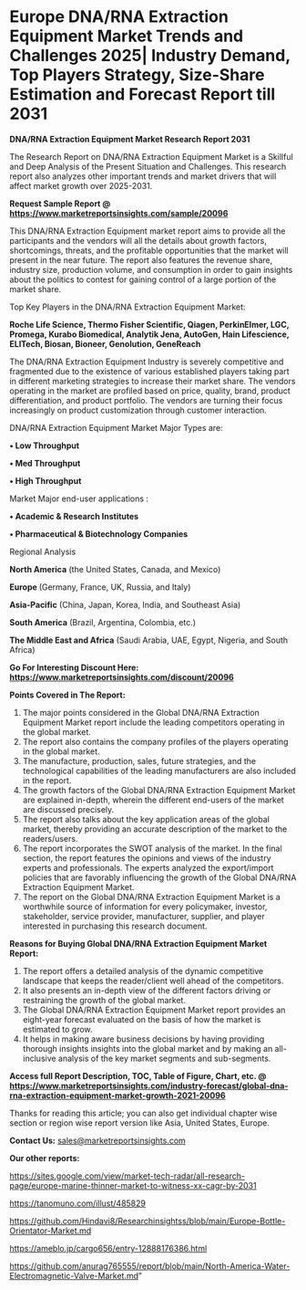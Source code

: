 # Europe DNA/RNA Extraction Equipment Market Trends and Challenges 2025| Industry Demand, Top Players Strategy, Size-Share Estimation and Forecast Report till 2031

<strong>DNA/RNA Extraction Equipment Market Research Report 2031</strong>

The Research Report on DNA/RNA Extraction Equipment Market is a Skillful and Deep Analysis of the Present Situation and Challenges. This research report also analyzes other important trends and market drivers that will affect market growth over 2025-2031.

<strong>Request Sample Report @ <a href=https://www.marketreportsinsights.com/sample/20096>https://www.marketreportsinsights.com/sample/20096</a></strong>

This DNA/RNA Extraction Equipment market report aims to provide all the participants and the vendors will all the details about growth factors, shortcomings, threats, and the profitable opportunities that the market will present in the near future. The report also features the revenue share, industry size, production volume, and consumption in order to gain insights about the politics to contest for gaining control of a large portion of the market share.

Top Key Players in the DNA/RNA Extraction Equipment Market:

<strong>Roche Life Science, Thermo Fisher Scientific, Qiagen, PerkinElmer, LGC, Promega, Kurabo Biomedical, Analytik Jena, AutoGen, Hain Lifescience, ELITech, Biosan, Bioneer, Genolution, GeneReach</strong>

The DNA/RNA Extraction Equipment Industry is severely competitive and fragmented due to the existence of various established players taking part in different marketing strategies to increase their market share. The vendors operating in the market are profiled based on price, quality, brand, product differentiation, and product portfolio. The vendors are turning their focus increasingly on product customization through customer interaction.

DNA/RNA Extraction Equipment Market Major Types are:

<strong>• Low Throughput

• Med Throughput

• High Throughput</strong>

Market Major end-user applications :

<strong>• Academic & Research Institutes

• Pharmaceutical & Biotechnology Companies</strong>

Regional Analysis

</u><strong><b>North America</b></strong> (the United States, Canada, and Mexico)

<strong><b>Europe </b></strong>(Germany, France, UK, Russia, and Italy)

<strong><b>Asia-Pacific</b></strong> (China, Japan, Korea, India, and Southeast Asia)

<strong><b>South America</b></strong> (Brazil, Argentina, Colombia, etc.)

<strong><b>The Middle East and Africa</b></strong> (Saudi Arabia, UAE, Egypt, Nigeria, and South Africa)

<strong>Go For Interesting Discount Here: <a href=https://www.marketreportsinsights.com/discount/20096>https://www.marketreportsinsights.com/discount/20096</a></strong>

<strong>Points Covered in The Report:</strong>
<ol>
  <li>The major points considered in the Global DNA/RNA Extraction Equipment Market report include the leading competitors operating in the global market.</li>
  <li>The report also contains the company profiles of the players operating in the global market.</li>
  <li>The manufacture, production, sales, future strategies, and the technological capabilities of the leading manufacturers are also included in the report.</li>
  <li>The growth factors of the Global DNA/RNA Extraction Equipment Market are explained in-depth, wherein the different end-users of the market are discussed precisely.</li>
  <li>The report also talks about the key application areas of the global market, thereby providing an accurate description of the market to the readers/users.</li>
  <li>The report incorporates the SWOT analysis of the market. In the final section, the report features the opinions and views of the industry experts and professionals. The experts analyzed the export/import policies that are favorably influencing the growth of the Global DNA/RNA Extraction Equipment Market.</li>
  <li>The report on the Global DNA/RNA Extraction Equipment Market is a worthwhile source of information for every policymaker, investor, stakeholder, service provider, manufacturer, supplier, and player interested in purchasing this research document.</li>
</ol>
<strong>Reasons for Buying Global DNA/RNA Extraction Equipment Market Report:</strong>

<ol>
  <li>The report offers a detailed analysis of the dynamic competitive landscape that keeps the reader/client well ahead of the competitors.</li>
  <li>It also presents an in-depth view of the different factors driving or restraining the growth of the global market.</li>
  <li>The Global DNA/RNA Extraction Equipment Market report provides an eight-year forecast evaluated on the basis of how the market is estimated to grow.</li>
  <li>It helps in making aware business decisions by having providing thorough insights insights into the global market and by making an all-inclusive analysis of the key market segments and sub-segments.</li>
</ol>
<strong>Access full Report Description, TOC, Table of Figure, Chart, etc. @ <a href=https://www.marketreportsinsights.com/industry-forecast/global-dna-rna-extraction-equipment-market-growth-2021-20096>https://www.marketreportsinsights.com/industry-forecast/global-dna-rna-extraction-equipment-market-growth-2021-20096</a></strong>


Thanks for reading this article; you can also get individual chapter wise section or region wise report version like Asia, United States, Europe.

<strong>Contact Us:</strong>
sales@marketreportsinsights.com

<strong>Our other reports:</strong>

<a href=https://sites.google.com/view/market-tech-radar/all-research-page/europe-marine-thinner-market-to-witness-xx-cagr-by-2031>https://sites.google.com/view/market-tech-radar/all-research-page/europe-marine-thinner-market-to-witness-xx-cagr-by-2031</a>

<a href=https://tanomuno.com/illust/485829>https://tanomuno.com/illust/485829</a>

<a href=https://github.com/Hindavi8/Researchinsightss/blob/main/Europe-Bottle-Orientator-Market.md>https://github.com/Hindavi8/Researchinsightss/blob/main/Europe-Bottle-Orientator-Market.md</a>

<a href=https://ameblo.jp/cargo656/entry-12888176386.html>https://ameblo.jp/cargo656/entry-12888176386.html</a>

<a href=https://github.com/anurag765555/report/blob/main/North-America-Water-Electromagnetic-Valve-Market.md>https://github.com/anurag765555/report/blob/main/North-America-Water-Electromagnetic-Valve-Market.md</a>"
